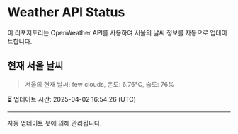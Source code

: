 
# Weather API Status

이 리포지토리는 OpenWeather API를 사용하여 서울의 날씨 정보를 자동으로 업데이트합니다.

## 현재 서울 날씨
> 서울의 현재 날씨: few clouds, 온도: 6.76°C, 습도: 76%

⏳ 업데이트 시간: 2025-04-02 16:54:26 (UTC)

---
자동 업데이트 봇에 의해 관리됩니다.
